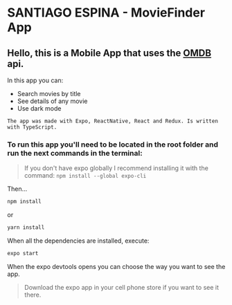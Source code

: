 # SANTIAGO ESPINA - MovieFinder App

## Hello, this is a Mobile App that uses the [OMDB](http://www.omdbapi.com/) api.

In this app you can: 

* Search movies by title
* See details of any movie
* Use dark mode

`The app was made with Expo, ReactNative, React and Redux. Is written with TypeScript.`

### To run this app you'll need to be located in the root folder and run the next commands in the terminal:

> If you don't have expo globally I recommend installing it with the command: ```npm install --global expo-cli```

Then...

```js
npm install 
```
or
```js
yarn install
```

When all the dependencies are installed, execute:

```js
expo start 
```

When the expo devtools opens you can choose the way you want to see the app.

> Download the expo app in your cell phone store if you want to see it there.